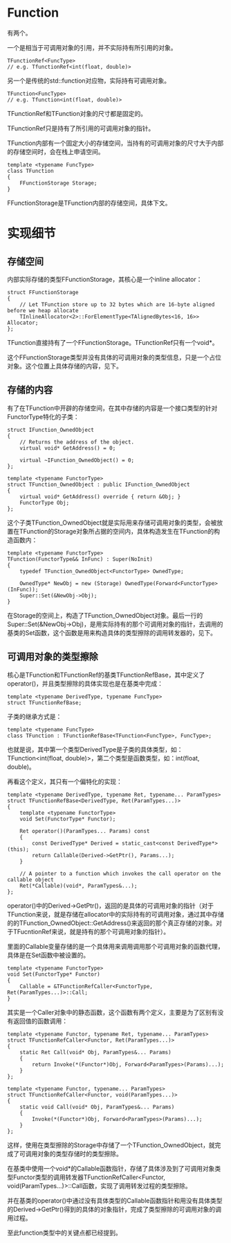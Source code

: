 # Function
有两个。

一个是相当于可调用对象的引用，并不实际持有所引用的对象。

	TFunctionRef<FuncType>
	// e.g. TfunctionRef<int(float, double)>

另一个是传统的std::function对应物，实际持有可调用对象。

	TFunction<FuncType>
	// e.g. Tfunction<int(float, double)>

TFunctionRef和TFunction对象的尺寸都是固定的。

TFunctionRef只是持有了所引用的可调用对象的指针。

TFunction内部有一个固定大小的存储空间，当持有的可调用对象的尺寸大于内部的存储空间时，会在栈上申请空间。

	template <typename FuncType>
	class TFunction
	{
		FFunctionStorage Storage;
	}

FFunctionStorage是TFunction内部的存储空间，具体下文。

# 实现细节

## 存储空间

内部实际存储的类型FFunctionStorage，其核心是一个inline allocator：
    
	struct FFunctionStorage
	{
		// Let TFunction store up to 32 bytes which are 16-byte aligned before we heap allocate
		TInlineAllocator<2>::ForElementType<TAlignedBytes<16, 16>> Allocator;
	};

TFunction直接持有了一个FFunctionStorage。TFunctionRef只有一个void*。

这个FFunctionStorage类型并没有具体的可调用对象的类型信息，只是一个占位对象。这个位置上具体存储的内容，见下。

## 存储的内容

有了在TFunction中开辟的存储空间，在其中存储的内容是一个接口类型的针对FunctorType特化的子类：

	struct IFunction_OwnedObject
	{
		// Returns the address of the object.
		virtual void* GetAddress() = 0;

		virtual ~IFunction_OwnedObject() = 0;
	};

	template <typename FunctorType>
	struct TFunction_OwnedObject : public IFunction_OwnedObject
	{
		virtual void* GetAddress() override { return &Obj; }
		FunctorType Obj;
	};

这个子类TFunction_OwnedObject就是实际用来存储可调用对象的类型，会被放置在TFunction的Storage对象所占据的空间内，具体构造发生在TFunction的构造函数内：

	template <typename FunctorType>
	TFunction(FunctorType&& InFunc) : Super(NoInit)
	{
		typedef TFunction_OwnedObject<FunctorType> OwnedType;

		OwnedType* NewObj = new (Storage) OwnedType(Forward<FunctorType>(InFunc));
		Super::Set(&NewObj->Obj);
	}

在Storage的空间上，构造了TFunction_OwnedObject<FunctorType>对象。最后一行的Super::Set(&NewObj->Obj)，是用实际持有的那个可调用对象的指针，去调用的基类的Set函数，这个函数是用来构造具体的类型擦除的调用转发器的，见下。

## 可调用对象的类型擦除

核心是TFunction和TFunctionRef的基类TFunctionRefBase，其中定义了operator()，并且类型擦除的具体实现也是在基类中完成：

	template <typename DerivedType, typename FuncType>
	struct TFunctionRefBase;

子类的继承方式是：

	template <typename FuncType>
	class TFunction : TFunctionRefBase<TFunction<FuncType>, FuncType>;

也就是说，其中第一个类型DerivedType是子类的具体类型，如：TFunction<int(float, double)>，第二个类型是函数类型，如：int(float, double)。

再看这个定义，其只有一个偏特化的实现：

	template <typename DerivedType, typename Ret, typename... ParamTypes>
	struct TFunctionRefBase<DerivedType, Ret(ParamTypes...)>
	{
		template <typename FunctorType>
		void Set(FunctorType* Functor);

		Ret operator()(ParamTypes... Params) const
		{
			const DerivedType* Derived = static_cast<const DerivedType*>(this);
			return Callable(Derived->GetPtr(), Params...);
		}

		// A pointer to a function which invokes the call operator on the callable object
		Ret(*Callable)(void*, ParamTypes&...);
	};

operator()中的Derived->GetPtr()，返回的是具体的可调用对象的指针（对于TFunction来说，就是存储在allocator中的实际持有的可调用对象，通过其中存储的的TFunction_OwnedObject<FunctorType>::GetAddress()来返回的那个真正存储的对象。对于TFucntionRef来说，就是持有的那个可调用对象的指针）。

里面的Callable变量存储的是一个具体用来调用调用那个可调用对象的函数代理，具体是在Set函数中被设置的。

	template <typename FunctorType>
	void Set(FunctorType* Functor)
	{
		Callable = &TFunctionRefCaller<FunctorType, Ret(ParamTypes...)>::Call;
	}

其实是一个Caller对象中的静态函数，这个函数有两个定义，主要是为了区别有没有返回值的函数调用：

	template <typename Functor, typename Ret, typename... ParamTypes>
	struct TFunctionRefCaller<Functor, Ret(ParamTypes...)>
	{
		static Ret Call(void* Obj, ParamTypes&... Params)
		{
			return Invoke(*(Functor*)Obj, Forward<ParamTypes>(Params)...);
		}
	};

	template <typename Functor, typename... ParamTypes>
	struct TFunctionRefCaller<Functor, void(ParamTypes...)>
	{
		static void Call(void* Obj, ParamTypes&... Params)
		{
			Invoke(*(Functor*)Obj, Forward<ParamTypes>(Params)...);
		}
	};

这样，使用在类型擦除的Storage中存储了一个TFunction_OwnedObject<FunctorType>，就完成了可调用对象的类型存储时的类型擦除。

在基类中使用一个void*的Callable函数指针，存储了具体涉及到了可调用对象类型Functor类型的调用转发器TFunctionRefCaller<Functor, void(ParamTypes...)>::Call函数，实现了调用转发过程的类型擦除。

并在基类的operator()中通过没有具体类型的Callable函数指针和用没有具体类型的Derived->GetPtr()得到的具体的对象指针，完成了类型擦除的可调用对象的调用过程。

至此function类型中的关键点都已经提到。
